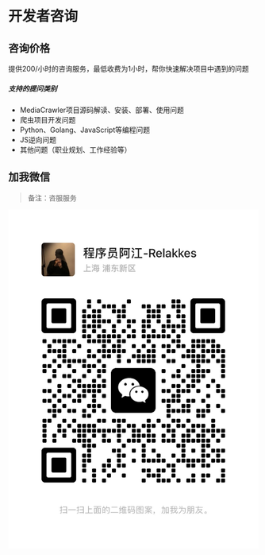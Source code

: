 # 开发者咨询

## 咨询价格

提供200/小时的咨询服务，最低收费为1小时，帮你快速解决项目中遇到的问题

##### 支持的提问类别
- MediaCrawler项目源码解读、安装、部署、使用问题
- 爬虫项目开发问题
- Python、Golang、JavaScript等编程问题
- JS逆向问题
- 其他问题（职业规划、工作经验等）

## 加我微信
> 备注：咨服服务
> 
![微信二维码](static/images/relakkes_weichat.jpg)